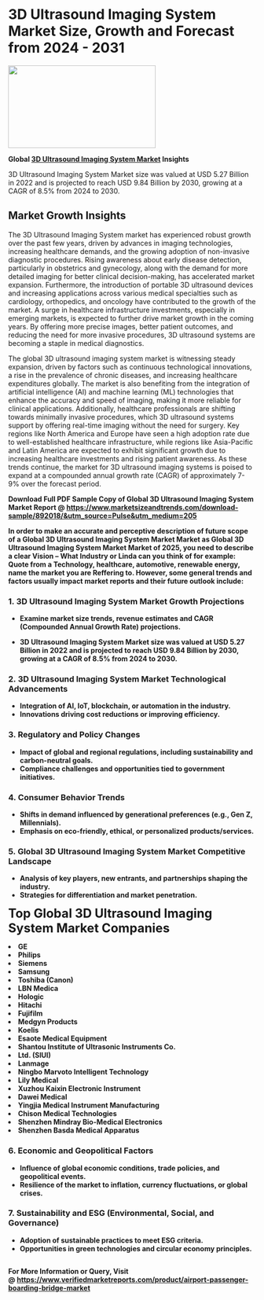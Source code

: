 <H1>3D Ultrasound Imaging System Market Size, Growth and Forecast from 2024 - 2031</H1><img class="aligncenter size-medium wp-image-584254" src="https://thirdeyenews.in/wp-content/uploads/2024/09/Global-Market-Research-300x168.jpeg" alt="" width="300" height="168" /><p><strong>Global&nbsp;<a href="https://www.marketsizeandtrends.com/download-sample/892018/&amp;utm_source=Pulse&amp;utm_medium=205">3D Ultrasound Imaging System Market</a> Insights</strong></p><p>3D Ultrasound Imaging System Market size was valued at USD 5.27 Billion in 2022 and is projected to reach USD 9.84 Billion by 2030, growing at a CAGR of 8.5% from 2024 to 2030.</p><p><h2>Market Growth Insights</h2> <p>The 3D Ultrasound Imaging System market has experienced robust growth over the past few years, driven by advances in imaging technologies, increasing healthcare demands, and the growing adoption of non-invasive diagnostic procedures. Rising awareness about early disease detection, particularly in obstetrics and gynecology, along with the demand for more detailed imaging for better clinical decision-making, has accelerated market expansion. Furthermore, the introduction of portable 3D ultrasound devices and increasing applications across various medical specialties such as cardiology, orthopedics, and oncology have contributed to the growth of the market. A surge in healthcare infrastructure investments, especially in emerging markets, is expected to further drive market growth in the coming years. By offering more precise images, better patient outcomes, and reducing the need for more invasive procedures, 3D ultrasound systems are becoming a staple in medical diagnostics.</p> <p><strong></strong></p> <p>The global 3D ultrasound imaging system market is witnessing steady expansion, driven by factors such as continuous technological innovations, a rise in the prevalence of chronic diseases, and increasing healthcare expenditures globally. The market is also benefiting from the integration of artificial intelligence (AI) and machine learning (ML) technologies that enhance the accuracy and speed of imaging, making it more reliable for clinical applications. Additionally, healthcare professionals are shifting towards minimally invasive procedures, which 3D ultrasound systems support by offering real-time imaging without the need for surgery. Key regions like North America and Europe have seen a high adoption rate due to well-established healthcare infrastructure, while regions like Asia-Pacific and Latin America are expected to exhibit significant growth due to increasing healthcare investments and rising patient awareness. As these trends continue, the market for 3D ultrasound imaging systems is poised to expand at a compounded annual growth rate (CAGR) of approximately 7-9% over the forecast period.</p> <p><strong></p><p><span class=""><strong>Download Full PDF Sample Copy of Global 3D Ultrasound Imaging System Market Report</strong> @ <a href="https://www.marketsizeandtrends.com/download-sample/892018/&amp;utm_source=Pulse&amp;utm_medium=205" target="_blank">https://www.marketsizeandtrends.com/download-sample/892018/&amp;utm_source=Pulse&amp;utm_medium=205</a></span></p><p>In order to make an accurate and perceptive description of future scope of a Global&nbsp;3D Ultrasound Imaging System Market Market as Global&nbsp;3D Ultrasound Imaging System Market Market of 2025, you need to describe a clear Vision &ndash; What Industry or Linda can you think of for example: Quote from a Technology, healthcare, automotive, renewable energy, name the market you are Reffering to. However, some general trends and factors usually impact market reports and their future outlook include:</p><h3>1.&nbsp;<strong>3D Ultrasound Imaging System Market Growth Projections</strong></h3><ul><li>Examine market size trends, revenue estimates and CAGR (Compounded Annual Growth Rate) projections.</li><li><p>3D Ultrasound Imaging System Market size was valued at USD 5.27 Billion in 2022 and is projected to reach USD 9.84 Billion by 2030, growing at a CAGR of 8.5% from 2024 to 2030.</p></li></ul><h3>2.&nbsp;<strong>3D Ultrasound Imaging System Market Technological Advancements</strong></h3><ul><li>Integration of AI, IoT, blockchain, or automation in the industry.</li><li>Innovations driving cost reductions or improving efficiency.</li></ul><h3>3.&nbsp;<strong>Regulatory and Policy Changes</strong></h3><ul><li>Impact of global and regional regulations, including sustainability and carbon-neutral goals.</li><li>Compliance challenges and opportunities tied to government initiatives.</li></ul><h3>4.&nbsp;<strong>Consumer Behavior Trends</strong></h3><ul><li>Shifts in demand influenced by generational preferences (e.g., Gen Z, Millennials).</li><li>Emphasis on eco-friendly, ethical, or personalized products/services.</li></ul><h3>5.&nbsp;<strong>Global 3D Ultrasound Imaging System Market Competitive Landscape</strong></h3><ul><li>Analysis of key players, new entrants, and partnerships shaping the industry.</li><li>Strategies for differentiation and market penetration.</li></ul><p data-pm-slice="1 1 []"><span style="color: inherit; font-family: inherit; font-size: 25px;">Top Global 3D Ultrasound Imaging System Market Companies</span></p><div class="" data-test-id=""><p><li>GE</li><li> Philips</li><li> Siemens</li><li> Samsung</li><li> Toshiba (Canon)</li><li> LBN Medica</li><li> Hologic</li><li> Hitachi</li><li> Fujifilm</li><li> Medgyn Products</li><li> Koelis</li><li> Esaote Medical Equipment</li><li> Shantou Institute of Ultrasonic Instruments Co.</li><li>Ltd. (SIUI)</li><li> Lanmage</li><li> Ningbo Marvoto Intelligent Technology</li><li> Lily Medical</li><li> Xuzhou Kaixin Electronic Instrument</li><li> Dawei Medical</li><li> Yingjia Medical Instrument Manufacturing</li><li> Chison Medical Technologies</li><li> Shenzhen Mindray Bio-Medical Electronics</li><li> Shenzhen Basda Medical Apparatus</li></p></div><h3>6.&nbsp;<strong>Economic and Geopolitical Factors</strong></h3><ul><li>Influence of global economic conditions, trade policies, and geopolitical events.</li><li>Resilience of the market to inflation, currency fluctuations, or global crises.</li></ul><h3>7.&nbsp;<strong>Sustainability and ESG (Environmental, Social, and Governance)</strong></h3><ul><li>Adoption of sustainable practices to meet ESG criteria.</li><li>Opportunities in green technologies and circular economy principles.</li></ul><h2><strong style="font-size: 14px;">For More Information or Query, Visit @&nbsp;</strong><a style="background-color: #ffffff; font-size: 14px;" href="https://www.marketsizeandtrends.com/report/3d-ultrasound-imaging-system-market/" target="_blank">https://www.verifiedmarketreports.com/product/airport-passenger-boarding-bridge-market</a></h2>
